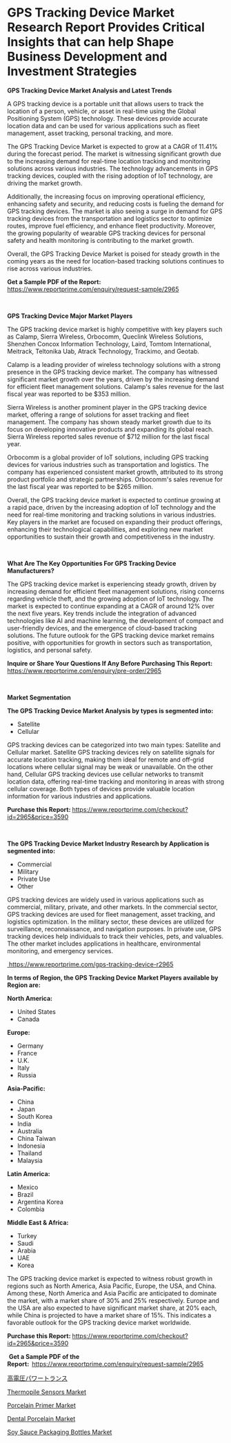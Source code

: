 <p><h1>GPS Tracking Device Market Research Report Provides Critical Insights that can help Shape Business Development and Investment Strategies</h1></p><p><strong>GPS Tracking Device Market Analysis and Latest Trends</strong></p>
<p><p>A GPS tracking device is a portable unit that allows users to track the location of a person, vehicle, or asset in real-time using the Global Positioning System (GPS) technology. These devices provide accurate location data and can be used for various applications such as fleet management, asset tracking, personal tracking, and more.</p><p>The GPS Tracking Device Market is expected to grow at a CAGR of 11.41% during the forecast period. The market is witnessing significant growth due to the increasing demand for real-time location tracking and monitoring solutions across various industries. The technology advancements in GPS tracking devices, coupled with the rising adoption of IoT technology, are driving the market growth.</p><p>Additionally, the increasing focus on improving operational efficiency, enhancing safety and security, and reducing costs is fueling the demand for GPS tracking devices. The market is also seeing a surge in demand for GPS tracking devices from the transportation and logistics sector to optimize routes, improve fuel efficiency, and enhance fleet productivity. Moreover, the growing popularity of wearable GPS tracking devices for personal safety and health monitoring is contributing to the market growth.</p><p>Overall, the GPS Tracking Device Market is poised for steady growth in the coming years as the need for location-based tracking solutions continues to rise across various industries.</p></p>
<p><strong>Get a Sample PDF of the Report:&nbsp;</strong> <a href="https://www.reportprime.com/enquiry/request-sample/2965">https://www.reportprime.com/enquiry/request-sample/2965</a></p>
<p>&nbsp;</p>
<p><strong>GPS Tracking Device Major Market Players</strong></p>
<p><p>The GPS tracking device market is highly competitive with key players such as Calamp, Sierra Wireless, Orbocomm, Queclink Wireless Solutions, Shenzhen Concox Information Technology, Laird, Tomtom International, Meitrack, Teltonika Uab, Atrack Technology, Trackimo, and Geotab. </p><p>Calamp is a leading provider of wireless technology solutions with a strong presence in the GPS tracking device market. The company has witnessed significant market growth over the years, driven by the increasing demand for efficient fleet management solutions. Calamp's sales revenue for the last fiscal year was reported to be $353 million.</p><p>Sierra Wireless is another prominent player in the GPS tracking device market, offering a range of solutions for asset tracking and fleet management. The company has shown steady market growth due to its focus on developing innovative products and expanding its global reach. Sierra Wireless reported sales revenue of $712 million for the last fiscal year.</p><p>Orbocomm is a global provider of IoT solutions, including GPS tracking devices for various industries such as transportation and logistics. The company has experienced consistent market growth, attributed to its strong product portfolio and strategic partnerships. Orbocomm's sales revenue for the last fiscal year was reported to be $265 million.</p><p>Overall, the GPS tracking device market is expected to continue growing at a rapid pace, driven by the increasing adoption of IoT technology and the need for real-time monitoring and tracking solutions in various industries. Key players in the market are focused on expanding their product offerings, enhancing their technological capabilities, and exploring new market opportunities to sustain their growth and competitiveness in the industry.</p></p>
<p>&nbsp;</p>
<p><strong>What Are The Key Opportunities For GPS Tracking Device Manufacturers?</strong></p>
<p><p>The GPS tracking device market is experiencing steady growth, driven by increasing demand for efficient fleet management solutions, rising concerns regarding vehicle theft, and the growing adoption of IoT technology. The market is expected to continue expanding at a CAGR of around 12% over the next five years. Key trends include the integration of advanced technologies like AI and machine learning, the development of compact and user-friendly devices, and the emergence of cloud-based tracking solutions. The future outlook for the GPS tracking device market remains positive, with opportunities for growth in sectors such as transportation, logistics, and personal safety.</p></p>
<p><strong>Inquire or Share Your Questions If Any Before Purchasing This Report:</strong> <a href="https://www.reportprime.com/enquiry/pre-order/2965">https://www.reportprime.com/enquiry/pre-order/2965</a></p>
<p>&nbsp;</p>
<p><strong>Market Segmentation</strong></p>
<p><strong>The GPS Tracking Device Market Analysis by types is segmented into:</strong></p>
<p><ul><li>Satellite</li><li>Cellular</li></ul></p>
<p><p>GPS tracking devices can be categorized into two main types: Satellite and Cellular market. Satellite GPS tracking devices rely on satellite signals for accurate location tracking, making them ideal for remote and off-grid locations where cellular signal may be weak or unavailable. On the other hand, Cellular GPS tracking devices use cellular networks to transmit location data, offering real-time tracking and monitoring in areas with strong cellular coverage. Both types of devices provide valuable location information for various industries and applications.</p></p>
<p><strong>Purchase this Report:&nbsp;</strong><a href="https://www.reportprime.com/checkout?id=2965&price=3590">https://www.reportprime.com/checkout?id=2965&price=3590</a></p>
<p>&nbsp;</p>
<p><strong>The GPS Tracking Device Market Industry Research by Application is segmented into:</strong></p>
<p><ul><li>Commercial</li><li>Military</li><li>Private Use</li><li>Other</li></ul></p>
<p><p>GPS tracking devices are widely used in various applications such as commercial, military, private, and other markets. In the commercial sector, GPS tracking devices are used for fleet management, asset tracking, and logistics optimization. In the military sector, these devices are utilized for surveillance, reconnaissance, and navigation purposes. In private use, GPS tracking devices help individuals to track their vehicles, pets, and valuables. The other market includes applications in healthcare, environmental monitoring, and emergency services.</p></p>
<p><a href="https://www.reportprime.com/gps-tracking-device-r2965">&nbsp;https://www.reportprime.com/gps-tracking-device-r2965</a></p>
<p><strong>In terms of Region, the GPS Tracking Device Market Players available by Region are:</strong></p>
<p>
    <p> <strong> North America: </strong>
        <ul>
            <li>United States</li>
            <li>Canada</li>
        </ul>
        </p> 
    <p> <strong> Europe: </strong>
        <ul>
            <li>Germany</li>
            <li>France</li>
            <li>U.K.</li>
            <li>Italy</li>
            <li>Russia</li>
        </ul>
        </p> 
    <p> <strong> Asia-Pacific: </strong>
        <ul>
            <li>China</li>
            <li>Japan</li>
            <li>South Korea</li>
            <li>India</li>
            <li>Australia</li>
            <li>China Taiwan</li>
            <li>Indonesia</li>
            <li>Thailand</li>
            <li>Malaysia</li>
        </ul>
        </p> 
    <p> <strong> Latin America: </strong>
        <ul>
            <li>Mexico</li>
            <li>Brazil</li>
            <li>Argentina Korea</li>
            <li>Colombia</li>
        </ul>
        </p> 
    <p> <strong> Middle East & Africa: </strong>
        <ul>
            <li>Turkey</li>
            <li>Saudi</li>
            <li>Arabia</li>
            <li>UAE</li>
            <li>Korea</li>
        </ul>
    </p>
    </p>
<p><p>The GPS tracking device market is expected to witness robust growth in regions such as North America, Asia Pacific, Europe, the USA, and China. Among these, North America and Asia Pacific are anticipated to dominate the market, with a market share of 30% and 25% respectively. Europe and the USA are also expected to have significant market share, at 20% each, while China is projected to have a market share of 15%. This indicates a favorable outlook for the GPS tracking device market worldwide.</p></p>
<p><strong>Purchase this Report: </strong><a href="https://www.reportprime.com/checkout?id=2965&price=3590">https://www.reportprime.com/checkout?id=2965&price=3590</a></p>
<p>&nbsp;<strong>Get a Sample PDF of the Report:&nbsp;&nbsp;</strong><a href="https://www.reportprime.com/enquiry/request-sample/2965">https://www.reportprime.com/enquiry/request-sample/2965</a></p>
<p><strong></strong></p>
<p><p><a href="https://github.com/tanyaali3/Market-Research-Report-List-2/blob/main/175925327399.md">高電圧パワートランス</a></p><p><a href="https://github.com/nafiafirdania/Market-Research-Report-List-1/blob/main/thermopile-sensors-market.md">Thermopile Sensors Market</a></p><p><a href="https://issuu.com/reportprime-2/docs/porcelain-primer-market-size-2030.pptx">Porcelain Primer Market</a></p><p><a href="https://issuu.com/reportprime-2/docs/dental-porcelain-market-size-2030.pptx">Dental Porcelain Market</a></p><p><a href="https://www.linkedin.com/pulse/soy-sauce-packaging-bottles-industry-analysis-report-its-wobfe?trackingId=QtD%2BsmZC%2B4qi7tGTgouV6Q%3D%3D">Soy Sauce Packaging Bottles Market</a></p></p>